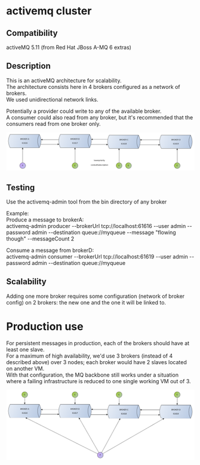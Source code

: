 # activemq cluster

## Compatibility
activeMQ 5.11 (from Red Hat JBoss A-MQ 6 extras)

## Description
This is an activeMQ architecture for scalability. <br>
The architecture consists here in 4 brokers configured as a network of brokers. <br>
We used unidirectional network links.

Potentially a provider could write to any of the available broker. <br>
A consumer could also read from any broker, but it's recommended that the consumers read from one broker only.

![activemq cluster of 4 members](https://github.com/mthirion/activemq/blob/master/cluster/brokers-flat4.png)


## Testing
Use the activemq-admin tool from the bin directory of any broker

Example:<br>
Produce a message to brokerA: <br>
activemq-admin producer --brokerUrl tcp://localhost:61616 --user admin --password admin --destination queue://myqueue --message "flowing though" --messageCount 2

Consume a message from brokerD: <br>
activemq-admin consumer --brokerUrl tcp://localhost:61619 --user admin --password admin --destination queue://myqueue

## Scalability
Adding one more broker requires some configuration (network of broker config) on 2 brokers: the new one and the one it will be linked to.

# Production use
For persistent messages in production, each of the brokers should have at least one slave. <br>
For a maximum of high availability, we'd use 3 brokers (instead of 4 described above) over 3 nodes; each broker would have 2 slaves located on another VM. <br>
With that configuration, the MQ backbone still works under a situation where a failing infrastructure is reduced to one single working VM out of 3.

![activemq cluster : 3 members HA ](https://github.com/mthirion/activemq/blob/master/cluster/brokers-flat4bis.png)

